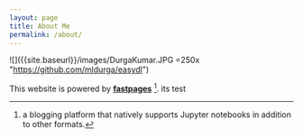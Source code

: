 ```yaml
---
layout: page
title: About Me
permalink: /about/
---
```


![]({{site.baseurl}}/images/DurgaKumar.JPG =250x "https://github.com/mldurga/easydl")



This website is powered by **[fastpages](https://github.com/fastai/fastpages)** [^1].
its test



[^1]:a blogging platform that natively supports Jupyter notebooks in addition to other formats.
